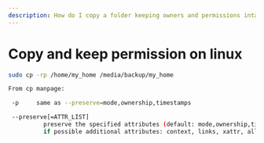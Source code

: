 ```yaml
---
description: How do I copy a folder keeping owners and permissions intact?
---
```


# Copy and keep permission on linux

```bash
sudo cp -rp /home/my_home /media/backup/my_home
```

```bash
From cp manpage:

 -p     same as --preserve=mode,ownership,timestamps

 --preserve[=ATTR_LIST]
          preserve the specified attributes (default: mode,ownership,timestamps),
          if possible additional attributes: context, links, xattr, all
```
